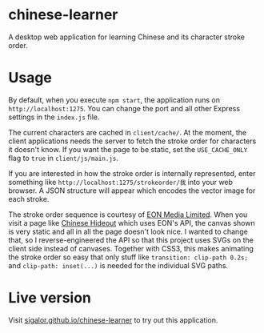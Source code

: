 # chinese-learner
A desktop web application for learning Chinese and its character stroke order.

# Usage
By default, when you execute `npm start`, the application runs on
`http://localhost:1275`. You can change the port and all other Express
settings in the `index.js` file.

The current characters are cached in `client/cache/`. At the moment, the client
applications needs the server to fetch the stroke order for characters it
doesn't know. If you want the page to be static, set the `USE_CACHE_ONLY`
flag to `true` in `client/js/main.js`.

If you are interested in how the stroke order is internally represented, enter
something like `http://localhost:1275/strokeorder/我` into your web browser.
A JSON structure will appear which encodes the vector image for each stroke.

The stroke order sequence is courtesy of
[EON Media Limited](http://www.eon.com.hk/estroke/). When you visit a page like
[Chinese Hideout](http://chinesehideout.com/tools/strokeorder.php?c=我) which
uses EON's API, the canvas shown is very static and all in all the page doesn't
look nice. I wanted to change that, so I reverse-engineered the API so that
this project uses SVGs on the client side instead of canvases. Together with
CSS3, this makes animating the stroke order so easy that only stuff like
`transition: clip-path 0.2s;` and `clip-path: inset(...)` is needed for
the individual SVG paths. 

# Live version

Visit [sigalor.github.io/chinese-learner](https://sigalor.github.io/chinese-learner/)
to try out this application.
